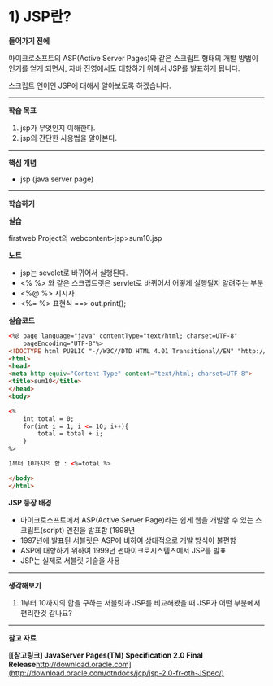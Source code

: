 # 1) JSP란?

**들어가기 전에**

마이크로소프트의 ASP(Active Server Pages)와 같은 스크립트 형태의 개발 방법이 인기를 얻게 되면서, 자바 진영에서도 대항하기 위해서 JSP를 발표하게 됩니다.

스크립트 언어인 JSP에 대해서 알아보도록 하겠습니다.





------

**학습 목표**

1. jsp가 무엇인지 이해한다. 
2. jsp의 간단한 사용법을 알아본다. 





------

**핵심 개념**

- jsp (java server page)





------

**학습하기**

**실습**

firstweb Project의 webcontent>jsp>sum10.jsp

**노트**
- jsp는 sevelet로 바뀌어서 실행된다.
- <% %> 와 같은 스크립트릿은 servlet로 바뀌어서 어떻게 실행될지 알려주는 부분
- <%@ %> 지시자
- <%= %> 표현식		==>	out.print();


**실습코드**

```html
<%@ page language="java" contentType="text/html; charset=UTF-8"
    pageEncoding="UTF-8"%>
<!DOCTYPE html PUBLIC "-//W3C//DTD HTML 4.01 Transitional//EN" "http://www.w3.org/TR/html4/loose.dtd">
<html>
<head>
<meta http-equiv="Content-Type" content="text/html; charset=UTF-8">
<title>sum10</title>
</head>
<body>

<% 
    int total = 0;
    for(int i = 1; i <= 10; i++){
        total = total + i;
    }
%>

1부터 10까지의 합 : <%=total %>

</body>
</html>
```



**JSP 등장 배경**

- 마이크로소프트에서 ASP(Active Server Page)라는 쉽게 웹을 개발할 수 있는 스크립트(script) 엔진을 발표함 (1998년
- 1997년에 발표된 서블릿은 ASP에 비하여 상대적으로 개발 방식이 불편함
- ASP에 대항하기 위하여 1999년 썬마이크로시스템즈에서 JSP를 발표
- JSP는 실제로 서블릿 기술을 사용





------

**생각해보기**

1. 1부터 10까지의 합을 구하는 서블릿과 JSP를 비교해봤을 때 JSP가 어떤 부분에서 편리한것 같나요?





------

**참고 자료**

[**[참고링크\] JavaServer Pages(TM) Specification 2.0 Final Release**http://download.oracle.com](http://download.oracle.com/otndocs/jcp/jsp-2.0-fr-oth-JSpec/)